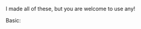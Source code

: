 I made all of these, but you are welcome to use any!

Basic:
<!DOCTYPE html>
<html>
  <head>
    <title>
    </title>
  </head>
  <body>
    <header>
    </header>
    <main>
    </main>
    <footer>
    </footer>
  </body>
</html>
